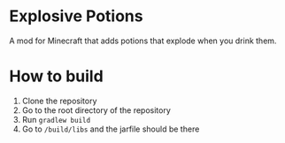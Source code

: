 # Explosive Potions

A mod for Minecraft that adds potions that explode when you drink them.

# How to build

1. Clone the repository
2. Go to the root directory of the repository
3. Run ```gradlew build```
4. Go to ```/build/libs``` and the jarfile should be there
